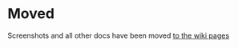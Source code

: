 # Moved

Screenshots and all other docs have been moved [to the wiki pages](https://github.com/Dev-CasperTheGhost/snaily-cadv3/wiki/Screenshots)
